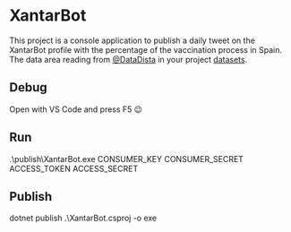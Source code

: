 # XantarBot
This project is a console application to publish a daily tweet on the XantarBot profile with the percentage of the vaccination process in Spain.
The data area reading from [@DataDista](https://github.com/datadista) in your project [datasets](https://github.com/datadista/datasets).

## Debug
Open with VS Code and press F5 😉

## Run
.\publish\XantarBot.exe CONSUMER_KEY CONSUMER_SECRET ACCESS_TOKEN ACCESS_SECRET

## Publish 
dotnet publish .\XantarBot.csproj -o exe
